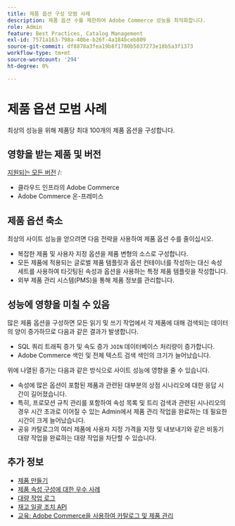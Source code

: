 ```yaml
---
title: 제품 옵션 구성 모범 사례
description: 제품 옵션 수를 제한하여 Adobe Commerce 성능을 최적화합니다.
role: Admin
feature: Best Practices, Catalog Management
exl-id: 7571a163-798a-40be-b26f-4a184bceb809
source-git-commit: df8878a3fea19b8f1780b5037273e18b5a3f1373
workflow-type: tm+mt
source-wordcount: '294'
ht-degree: 0%

---
```


# 제품 옵션 모범 사례

최상의 성능을 위해 제품당 최대 100개의 제품 옵션을 구성합니다.

## 영향을 받는 제품 및 버전

[지원되는 모든 버전](../../../release/versions.md) /:

- 클라우드 인프라의 Adobe Commerce
- Adobe Commerce 온-프레미스

## 제품 옵션 축소

최상의 사이트 성능을 얻으려면 다음 전략을 사용하여 제품 옵션 수를 줄이십시오.

- 복잡한 제품 및 사용자 지정 옵션을 제품 변형의 소스로 구성합니다.
- 모든 제품에 적용되는 글로벌 제품 템플릿과 옵션 컨테이너를 작성하는 대신 속성 세트를 사용하여 타깃팅된 속성과 옵션을 사용하는 특정 제품 템플릿을 작성합니다.
- 외부 제품 관리 시스템(PMS)을 통해 제품 정보를 관리합니다.

## 성능에 영향을 미칠 수 있음

많은 제품 옵션을 구성하면 모든 읽기 및 쓰기 작업에서 각 제품에 대해 검색되는 데이터의 양이 증가하므로 다음과 같은 결과가 발생합니다.

- SQL 쿼리 트래픽 증가 및 속도 증가 `JOIN` 데이터베이스 처리량이 증가합니다.
- Adobe Commerce 색인 및 전체 텍스트 검색 색인의 크기가 늘어났습니다.

위에 나열된 증가는 다음과 같은 방식으로 사이트 성능에 영향을 줄 수 있습니다.

- 속성에 많은 옵션이 포함된 제품과 관련된 대부분의 상점 시나리오에 대한 응답 시간이 길어졌습니다.
- 특히, 프로모션 규칙 관리를 포함하여 속성 목록 및 트리 검색과 관련된 시나리오의 경우 시간 초과로 이어질 수 있는 Admin에서 제품 관리 작업을 완료하는 데 필요한 시간이 크게 늘어났습니다.
- 공유 카탈로그의 여러 제품에 사용자 지정 가격을 지정 및 내보내기와 같은 비동기 대량 작업을 완료하는 대량 작업을 차단할 수 있습니다.

## 추가 정보

- [제품 만들기](https://experienceleague.adobe.com/docs/commerce-admin/catalog/products/product-create.html)
- [제품 속성 구성에 대한 우수 사례](product-attributes-and-options.md)
- [대량 작업 로그](https://docs.magento.com/user-guide/system/action-log-bulk-actions.html)
- [재고 일괄 조치 API](https://developer.adobe.com/commerce/webapi/rest/inventory/bulk-inventory/)
- [교육: Adobe Commerce을 사용하여 카탈로그 및 제품 관리](https://learning.adobe.com/catalog/adobe_commerce/cours000000000098643.html)
